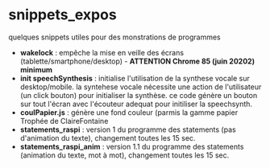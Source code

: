 # snippets_expos
quelques snippets utiles pour des monstrations de programmes

- **wakelock** : empêche la mise en veille des écrans (tablette/smartphone/desktop) - **ATTENTION Chrome 85 (juin 20202) minimum**
- **init speechSynthesis** : initialise l'utilisation de la synthese vocale sur desktop/mobile. la syntehese vocale nécessite une action de l'utilisateur (un click bouton) pour initialiser la synthèse. ce code génère un bouton sur tout l'écran avec l'écouteur adequat pour initiliser la speechsynth.
- **coulPapier.js** : génère une fond couleur (parmis la gamme papier Trophée de ClaireFontaine
- **statements_raspi** : version 1 du programme des statements (pas d'animation du texte), changement toutes les 15 sec.
- **statements_raspi_anim** : version 1.1 du programme des statements (animation du texte, mot à mot), changement toutes les 15 sec.

